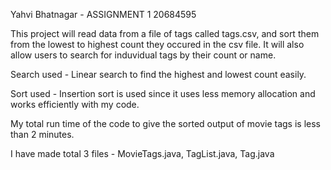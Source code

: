 Yahvi Bhatnagar - ASSIGNMENT 1
20684595

This project will read data from a file of tags called tags.csv, and sort them from the lowest to highest count they occured in the csv file. It will also allow users to search for induvidual tags by their count or name. 

Search used - Linear search to find the highest and lowest count easily. 

Sort used - Insertion sort is used since it uses less memory allocation and works efficiently with my code.

My total run time of the code to give the sorted output of movie tags is less than 2 minutes.

I have made total 3 files - MovieTags.java, TagList.java, Tag.java
